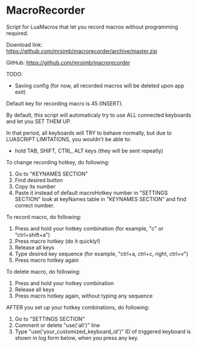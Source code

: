 # MacroRecorder
Script for LuaMacros that let you record macros without programming required.

Download link:
https://github.com/mrsimb/macrorecorder/archive/master.zip

GitHub:
https://github.com/mrsimb/macrorecorder

TODO:
- Saving config (for now, all recorded macros will be deleted upon app exit)

Default key for recording macro is 45 (INSERT).

By default, this script will automaticaly try to use ALL connected keyboards and let you SET THEM UP.

In that period, all keyboards will TRY to behave normally, but due to LUASCRIPT LIMITATIONS, you wouldn't be able to:
- hold TAB, SHIFT, CTRL, ALT keys (they will be sent repeatly)

To change recording hotkey, do following:
1. Go to "KEYNAMES SECTION"
2. Find desired button
3. Copy its number
4. Paste it instead of default macroHotkey number in "SETTINGS SECTION"
look at keyNames table in "KEYNAMES SECTION" and find correct number.

To record macro, do following:
1. Press and hold your hotkey combination (for example, "c" or "ctrl+shift+a")
2. Press macro hotkey (do it quickly!)
3. Release all keys
4. Type desired key sequence (for example, "ctrl+a, ctrl+c, right, ctrl+v")
5. Press macro hotkey again

To delete macro, do following:
1. Press and hold your hotkey combination
2. Release all keys
3. Press macro hotkey again, without typing any sequence

AFTER you set up your hotkey combinations, do following:
1. Go to "SETTINGS SECTION"
2. Comment or delete "use('all')" line
3. Type "use('your_customized_keyboard_id')"
ID of triggered keyboard is shown in log form below, when you press any key.

